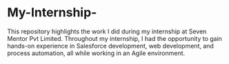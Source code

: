 # My-Internship-
This repository highlights the work I did during my internship at Seven Mentor Pvt Limited. Throughout my internship, I had the opportunity to gain hands-on experience in Salesforce development, web development, and process automation, all while working in an Agile environment.
